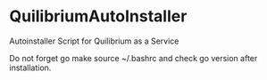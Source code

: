 # QuilibriumAutoInstaller
Autoinstaller Script for Quilibrium as a Service

Do not forget go make source ~/.bashrc and check go version after installation.